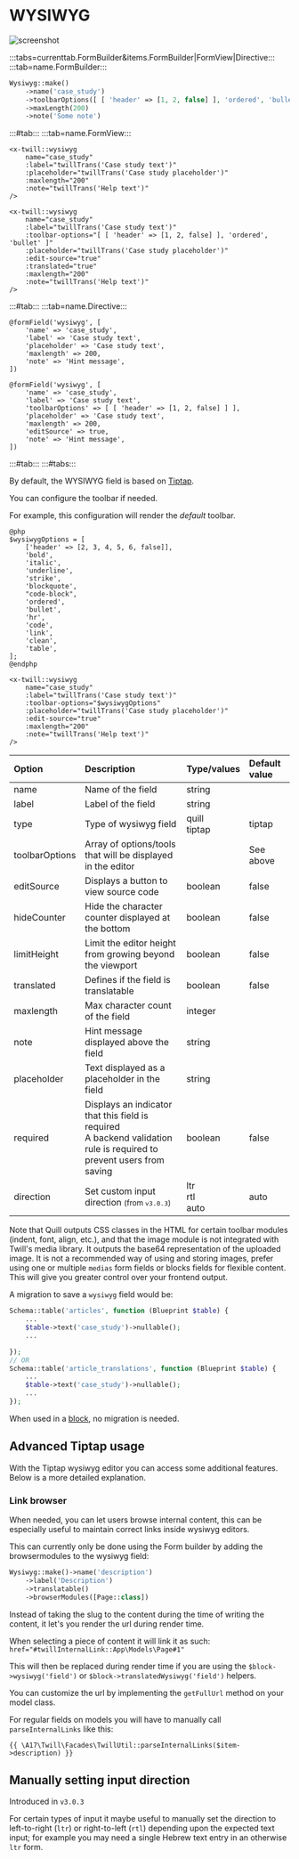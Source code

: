 # WYSIWYG

![screenshot](/assets/wysiwyg.png)

:::tabs=currenttab.FormBuilder&items.FormBuilder|FormView|Directive:::
:::tab=name.FormBuilder:::

```php
Wysiwyg::make()
    ->name('case_study')
    ->toolbarOptions([ [ 'header' => [1, 2, false] ], 'ordered', 'bullet' ])
    ->maxLength(200)
    ->note('Some note')
```

:::#tab:::
:::tab=name.FormView:::

```blade
<x-twill::wysiwyg 
    name="case_study" 
    :label="twillTrans('Case study text')"
    :placeholder="twillTrans('Case study placeholder')"
    :maxlength="200" 
    :note="twillTrans('Help text')"
/>

<x-twill::wysiwyg 
    name="case_study" 
    :label="twillTrans('Case study text')"
    :toolbar-options="[ [ 'header' => [1, 2, false] ], 'ordered', 'bullet' ]" 
    :placeholder="twillTrans('Case study placeholder')"
    :edit-source="true"
    :translated="true"
    :maxlength="200" 
    :note="twillTrans('Help text')"
/>
```

:::#tab:::
:::tab=name.Directive:::

```blade
@formField('wysiwyg', [
    'name' => 'case_study',
    'label' => 'Case study text',
    'placeholder' => 'Case study text',
    'maxlength' => 200,
    'note' => 'Hint message',
])

@formField('wysiwyg', [
    'name' => 'case_study',
    'label' => 'Case study text',
    'toolbarOptions' => [ [ 'header' => [1, 2, false] ] ],
    'placeholder' => 'Case study text',
    'maxlength' => 200,
    'editSource' => true,
    'note' => 'Hint message',
])
```

:::#tab:::
:::#tabs:::

By default, the WYSIWYG field is based on [Tiptap](https://tiptap.dev/).

You can configure the toolbar if needed.

For example, this configuration will render the *default* toolbar.

```blade
@php
$wysiwygOptions = [
    ['header' => [2, 3, 4, 5, 6, false]],
    'bold',
    'italic',
    'underline',
    'strike',
    'blockquote',
    "code-block",
    'ordered',
    'bullet',
    'hr',
    'code',
    'link',
    'clean',
    'table',
];
@endphp

<x-twill::wysiwyg 
    name="case_study" 
    :label="twillTrans('Case study text')"
    :toolbar-options="$wysiwygOptions"
    :placeholder="twillTrans('Case study placeholder')"
    :edit-source="true"
    :maxlength="200" 
    :note="twillTrans('Help text')"
/>
```


| Option         | Description                                                                                                              | Type/values         | Default value |
|:---------------|:-------------------------------------------------------------------------------------------------------------------------|:--------------------|:--------------|
| name           | Name of the field                                                                                                        | string              |               |
| label          | Label of the field                                                                                                       | string              |               |
| type           | Type of wysiwyg field                                                                                                    | quill<br/>tiptap    | tiptap        |
| toolbarOptions | Array of options/tools that will be displayed in the editor                                                              |                     | See above     |
| editSource     | Displays a button to view source code                                                                                    | boolean             | false         |
| hideCounter    | Hide the character counter displayed at the bottom                                                                       | boolean             | false         |
| limitHeight    | Limit the editor height from growing beyond the viewport                                                                 | boolean             | false         |
| translated     | Defines if the field is translatable                                                                                     | boolean             | false         |
| maxlength      | Max character count of the field                                                                                         | integer             |           |
| note           | Hint message displayed above the field                                                                                   | string              |               |
| placeholder    | Text displayed as a placeholder in the field                                                                             | string              |               |
| required       | Displays an indicator that this field is required<br/>A backend validation rule is required to prevent users from saving | boolean             | false         |
| direction      | Set custom input direction <small>(from `v3.0.3`)</small>                                                                | ltr<br/>rtl<br>auto | auto          |

Note that Quill outputs CSS classes in the HTML for certain toolbar modules (indent, font, align, etc.), and that the image module is not integrated with Twill's media library. It outputs the base64 representation of the uploaded image.
It is not a recommended way of using and storing images, prefer using one or multiple `medias` form fields or blocks fields for flexible content. This will give you greater control over your frontend output.

A migration to save a `wysiwyg` field would be:

```php
Schema::table('articles', function (Blueprint $table) {
    ...
    $table->text('case_study')->nullable();
    ...

});
// OR
Schema::table('article_translations', function (Blueprint $table) {
    ...
    $table->text('case_study')->nullable();
    ...
});
```

When used in a [block](../5_block-editor), no migration is needed.

## Advanced Tiptap usage

With the Tiptap wysiwyg editor you can access some additional features. Below is a more detailed explanation.

### Link browser

When needed, you can let users browse internal content, this can be especially useful to maintain correct links inside
wysiwyg editors.

This can currently only be done using the Form builder by adding the browsermodules to the
wysiwyg field:

```php
Wysiwyg::make()->name('description')
    ->label('Description')
    ->translatable()
    ->browserModules([Page::class])
```

Instead of taking the slug to the content during the time of writing the content, it let's you
render the url during render time.

When selecting a piece of content it will link it as such: `href="#twillInternalLink::App\Models\Page#1"`

This will then be replaced during render time if you are using the `$block->wysiwyg('field')` or `$block->translatedWysiwyg('field')` helpers.

You can customize the url by implementing the `getFullUrl` method on your model class.

For regular fields on models you will have to manually call `parseInternalLinks` like this:

```blade
{{ \A17\Twill\Facades\TwillUtil::parseInternalLinks($item->description) }}
```

## Manually setting input direction

Introduced in `v3.0.3`

For certain types of input it maybe useful to manually set the direction to left-to-right (`ltr`) or right-to-left (`rtl`) depending upon the expected text input; for example you may need a single Hebrew text entry in an otherwise `ltr` form. 
